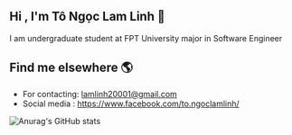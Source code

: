 ## Hi , I'm Tô Ngọc Lam Linh 👋 

 I am undergraduate student at FPT University major in Software Engineer
  
 ## Find me elsewhere 🌎
 * For contacting: lamlinh20001@gmail.com
 * Social media : https://www.facebook.com/to.ngoclamlinh/
 
 
 <img src="https://camo.githubusercontent.com/b421247c49441b64bced08c7accb35ce90bc706a43c2c939ddb0f256c81536ba/68747470733a2f2f6769746875622d726561646d652d73746174732e76657263656c2e6170702f6170693f757365726e616d653d7469656e7472756f6e6732303030" alt="Anurag's GitHub stats" data-canonical-src="https://github-readme-stats.vercel.app/api?username=linhtnl" style="max-width:100%;">
<!--
**linhtnl/linhtnl** is a ✨ _special_ ✨ repository because its `README.md` (this file) appears on your GitHub profile.

Here are some ideas to get you started:

- 🔭 I’m currently working on ...
- 🌱 I’m currently learning ...
- 👯 I’m looking to collaborate on ...
- 🤔 I’m looking for help with ...
- 💬 Ask me about ...
- 📫 How to reach me: ...
- 😄 Pronouns: ...
- ⚡ Fun fact: ...
-->
